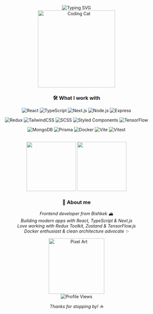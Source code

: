 <div align="center">
  <img src="https://readme-typing-svg.herokuapp.com?font=Fira+Code&size=26&duration=2500&pause=800&color=36BCF7&background=00000000&center=true&vCenter=true&width=450&lines=Hey+there!+%F0%9F%91%8B;I'm+a+Frontend+Dev+%E2%9A%9B%EF%B8%8F;Welcome+to+my+space+%F0%9F%8C%9F" alt="Typing SVG" />
</div>

<div align="center">
  <img src="[https://media.giphy.com/media/L1R1tvI9svkIWwpVYr/giphy.gif](https://media0.giphy.com/media/v1.Y2lkPTc5MGI3NjExNG01YW5mZ2t2N2Y3MjRrbnd3N2l3eWlob20xY2gzZjh5aTVhMjI5ZCZlcD12MV9pbnRlcm5hbF9naWZfYnlfaWQmY3Q9Zw/RMwgs5kZqkRyhF24KK/giphy.gif)" width="250" alt="Coding Cat">
</div>

<div align="center">

### 🛠️ What I work with

![React](https://img.shields.io/badge/React-61DAFB?style=flat&logo=react&logoColor=black)
![TypeScript](https://img.shields.io/badge/TypeScript-3178C6?style=flat&logo=typescript&logoColor=white)
![Next.js](https://img.shields.io/badge/Next.js-000000?style=flat&logo=next.js&logoColor=white)
![Node.js](https://img.shields.io/badge/Node.js-339933?style=flat&logo=node.js&logoColor=white)
![Express](https://img.shields.io/badge/Express-000000?style=flat&logo=express&logoColor=white)

![Redux](https://img.shields.io/badge/Redux-764ABC?style=flat&logo=redux&logoColor=white)
![TailwindCSS](https://img.shields.io/badge/Tailwind-06B6D4?style=flat&logo=tailwind-css&logoColor=white)
![SCSS](https://img.shields.io/badge/SCSS-CC6699?style=flat&logo=sass&logoColor=white)
![Styled Components](https://img.shields.io/badge/Styled_Components-DB7093?style=flat&logo=styled-components&logoColor=white)
![TensorFlow](https://img.shields.io/badge/TensorFlow.js-FF6F00?style=flat&logo=tensorflow&logoColor=white)

![MongoDB](https://img.shields.io/badge/MongoDB-47A248?style=flat&logo=mongodb&logoColor=white)
![Prisma](https://img.shields.io/badge/Prisma-2D3748?style=flat&logo=prisma&logoColor=white)
![Docker](https://img.shields.io/badge/Docker-2496ED?style=flat&logo=docker&logoColor=white)
![Vite](https://img.shields.io/badge/Vite-646CFF?style=flat&logo=vite&logoColor=white)
![Vitest](https://img.shields.io/badge/Vitest-6E9F18?style=flat&logo=vitest&logoColor=white)

</div>

<br>

<div align="center">
  <img src="https://github-readme-stats.vercel.app/api?username=nolletinfluence&show_icons=true&theme=dark&hide_border=true&bg_color=0d1117&title_color=58a6ff&text_color=c9d1d9&icon_color=58a6ff" height="160">
  <img src="https://github-readme-stats.vercel.app/api/top-langs/?username=nolletinfluence&theme=dark&hide_border=true&bg_color=0d1117&title_color=58a6ff&text_color=c9d1d9&layout=compact&langs_count=5" height="160">
</div>

<div align="center">

### 💫 About me

*Frontend developer from Bishkek 🏔️*  
*Building modern apps with React, TypeScript & Next.js*  
*Love working with Redux Toolkit, Zustand & TensorFlow.js*  
*Docker enthusiast & clean architecture advocate ✨*

</div>

<div align="center">
  <img src="https://media.giphy.com/media/ZVik7pBtu9dNS/giphy.gif" width="180" alt="Pixel Art">
</div>

<div align="center">
  <img src="https://komarev.com/ghpvc/?username=nolletinfluence&color=58a6ff&style=flat&label=visitors" alt="Profile Views">
</div>

<div align="center">
  
*Thanks for stopping by! ☕*

</div>
